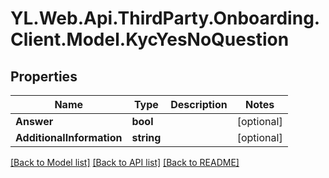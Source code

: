 # YL.Web.Api.ThirdParty.Onboarding.Client.Model.KycYesNoQuestion
## Properties

Name | Type | Description | Notes
------------ | ------------- | ------------- | -------------
**Answer** | **bool** |  | [optional] 
**AdditionalInformation** | **string** |  | [optional] 

[[Back to Model list]](../README.md#documentation-for-models) [[Back to API list]](../README.md#documentation-for-api-endpoints) [[Back to README]](../README.md)

